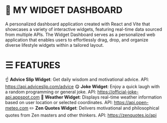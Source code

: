 # 📲 MY WIDGET DASHBOARD
A personalized dashboard application created with React and Vite that showcases a variety of interactive widgets, featuring real-time data sourced from multiple APIs. The Widget Dashboard serves as a personalized web application that enables users to effortlessly drag, drop, and organize diverse lifestyle widgets within a tailored layout.
# ☰ FEATURES
☝️ **Advice Slip Widget**: Get daily wisdom and motivational advice. 
API: https://api.adviceslip.com/advice
😋 **Joke Widget**: Enjoy a quick laugh with a random programming or general joke.
API: https://official-joke-api.appspot.com
🔅 **Weather Widget**: Displays real-time weather information based on user location or selected coordinates.
API: https://api.open-meteo.com
✏️ **Zen Quotes Widget**: Delivers motivational and philosophical quotes from Zen masters and other thinkers.
API: https://zenquotes.io/api



